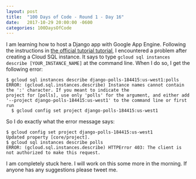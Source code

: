 ```yaml
---
layout: post
title:  "100 Days of Code - Round 1 - Day 16"
date:   2017-10-29 20:00:00 -0600
categories: 100DaysOfCode
---
```


I am learning how to host a Django app with Google App Engine. Following the instructions in [the official tutorial tutorial][1], I encountered a problem after creating a Cloud SQL instance. It says to type `gcloud sql instances describe [YOUR_INSTANCE_NAME]` at the command line. When I do so, I get the following error:

    $ gcloud sql instances describe django-polls-184415:us-west1:polls
    ERROR: (gcloud.sql.instances.describe) Instance names cannot contain the ':' character. If you meant to indicate the
    project for [polls], use only 'polls' for the argument, and either add
    '--project django-polls-184415:us-west1' to the command line or first run
      $ gcloud config set project django-polls-184415:us-west1

So I do exactly what the error message says:

    $ gcloud config set project django-polls-184415:us-west1          
    Updated property [core/project].
    $ gcloud sql instances describe polls
    ERROR: (gcloud.sql.instances.describe) HTTPError 403: The client is not authorized to make this request.

I am completely stuck here. I will work on this some more in the morning. If anyone has any suggestions please tweet me.

[1]:https://cloud.google.com/python/django/appengine
